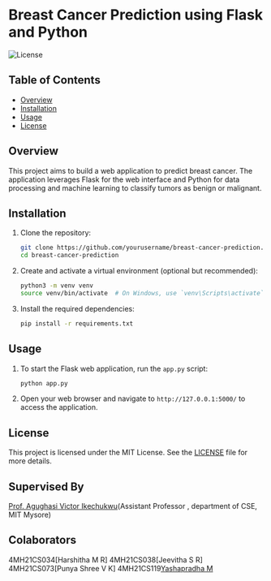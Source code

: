 # Breast Cancer Prediction using Flask and Python

![License](https://img.shields.io/badge/license-MIT-blue.svg)

## Table of Contents
- [Overview](#overview)
- [Installation](#installation)
- [Usage](#usage)
- [License](#license)


## Overview

This project aims to build a web application to predict breast cancer. The application leverages Flask for the web interface and Python for data processing and machine learning to classify tumors as benign or malignant.

## Installation

1. Clone the repository:

    ```bash
    git clone https://github.com/yourusername/breast-cancer-prediction.git
    cd breast-cancer-prediction
    ```

2. Create and activate a virtual environment (optional but recommended):

    ```bash
    python3 -m venv venv
    source venv/bin/activate  # On Windows, use `venv\Scripts\activate`
    ```

3. Install the required dependencies:

    ```bash
    pip install -r requirements.txt
    ```

## Usage

1. To start the Flask web application, run the `app.py` script:

    ```bash
    python app.py
    ```

2. Open your web browser and navigate to `http://127.0.0.1:5000/` to access the application.

## License

This project is licensed under the MIT License. See the [LICENSE](LICENSE) file for more details.

## Supervised By
[Prof. Agughasi Victor Ikechukwu](https://github.com/Victor-Ikechukwu)(Assistant Professor , department of CSE, MIT Mysore)

## Colaborators
4MH21CS034[Harshitha M R]
4MH21CS038[Jeevitha S R]
4MH21CS073[Punya Shree V K]
4MH21CS119[Yashapradha M](https://github.com/Yashapradha)


